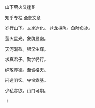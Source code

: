  
 山下萤火又逢春 
 
 
 
 
 
 知乎专栏 全部文章 
 
 

岁行山下。又逢造化。
苍龙探角。鱼陟负冰。

萤火星光。象魏显幽。

天河渐盈。银汉生辉。

求真君子。勤学躬行。

纯敬养德。至诚格天。

问道羽客。守根奠基。

少私寡欲。山门可期。



 ！ 
